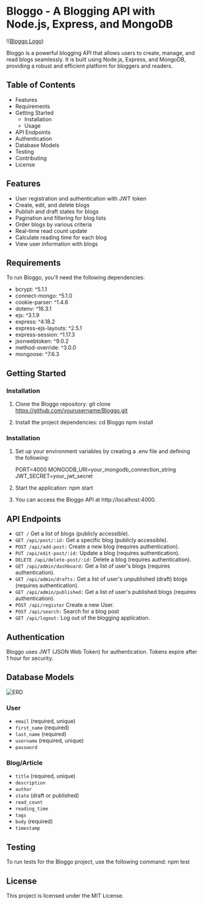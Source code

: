 # Bloggo - A Blogging API with Node.js, Express, and MongoDB

!([Bloggo Logo](https://github.com/G-V-Utong/Bloggo-Blog-API/blob/main/public/images/bloggo_logo.PNG))

Bloggo is a powerful blogging API that allows users to create, manage, and read blogs seamlessly. It is built using Node.js, Express, and MongoDB, providing a robust and efficient platform for bloggers and readers.

## Table of Contents

- Features
- Requirements
- Getting Started
    - Installation
    - Usage
- API Endpoints
- Authentication
- Database Models
- Testing
- Contributing
- License

## Features

- User registration and authentication with JWT token
- Create, edit, and delete blogs
- Publish and draft states for blogs
- Pagination and filtering for blog lists
- Order blogs by various criteria
- Real-time read count update
- Calculate reading time for each blog
- View user information with blogs

## Requirements
To run Bloggo, you'll need the following dependencies:

- bcrypt: ^5.1.1
- connect-mongo: ^5.1.0
- cookie-parser: ^1.4.6
- dotenv: ^16.3.1
- ejs: ^3.1.9
- express: ^4.18.2
- express-ejs-layouts: ^2.5.1
- express-session: ^1.17.3
- jsonwebtoken: ^9.0.2
- method-override: ^3.0.0
- mongoose: ^7.6.3

## Getting Started
### Installation

1. Clone the Bloggo repository:
    git clone https://github.com/yourusername/Bloggo.git

2. Install the project dependencies:
    cd Bloggo
    npm install

### Installation

1. Set up your environment variables by creating a .env file and defining the following:

    PORT=4000
    MONGODB_URI=your_mongodb_connection_string
    JWT_SECRET=your_jwt_secret

2. Start the application:
    npm start

3. You can access the Bloggo API at http://localhost:4000.

## API Endpoints

- `GET /` Get a list of blogs (publicly accessible).
- `GET /api/post/:id:` Get a specific blog (publicly accessible).
- `POST /api/add-post:` Create a new blog (requires authentication).
- `PUT /api/edit-post/:id:` Update a blog (requires authentication).
- `DELETE /api/delete-post/:id:` Delete a blog (requires authentication).
- `GET /api/admin/dashboard:` Get a list of user's blogs (requires authentication).
- `GET /api/admin/drafts:` Get a list of user's unpublished (draft) blogs (requires authentication).
- `GET /api/admin/published:` Get a list of user's published blogs (requires authentication).
- `POST /api/register` Create a new User.
- `POST /api/search:` Search for a blog post
- `GET /api/logout:` Log out of the blogging application.

## Authentication
Bloggo uses JWT (JSON Web Token) for authentication. Tokens expire after 1 hour for security.

## Database Models
![ERD](https://github.com/)

### User

- `email` (required, unique)
- `first_name` (required)
- `last_name` (required)
- `username` (required, unique)
- `password`

### Blog/Article

- `title` (required, unique)
- `description`
- `author`
- `state` (draft or published)
- `read_count`
- `reading_time`
- `tags`
- `body` (required)
- `timestamp`

## Testing
To run tests for the Bloggo project, use the following command:
    npm test

## License
This project is licensed under the MIT License.

